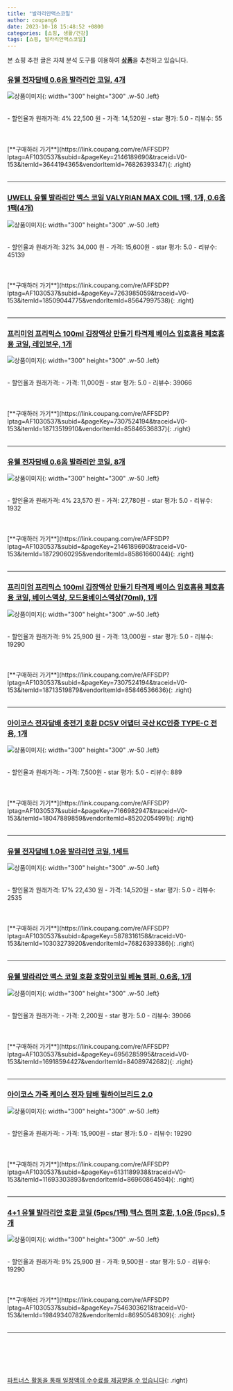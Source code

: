 ```yaml
---
title: "발라리안맥스코일"
author: coupang6
date: 2023-10-18 15:48:52 +0800
categories: [쇼핑, 생활/건강]
tags: [쇼핑, 발라리안맥스코일]
---
```


본 쇼핑 추천 글은 자체 분석 도구를 이용하여 [**상품**](https://link.coupang.com/a/bao1ui)을 추천하고 있습니다.

### [유웰 전자담배 0.6옴 발라리안 코일, 4개](https://link.coupang.com/re/AFFSDP?lptag=AF1030537&subid=&pageKey=2146189690&traceid=V0-153&itemId=3644194365&vendorItemId=76826393347)

![상품이미지](https://img1a.coupangcdn.com/image/coupang/list/adultProduct_plp.png){: width="300" height="300" .w-50 .left}


<br>
- 할인율과 원래가격: 4%  22,500   원
- 가격: 14,520원
- star 평가: 5.0
- 리뷰수: 55
<br>
<br>
<br>
<br>
[**구매하러 가기**](https://link.coupang.com/re/AFFSDP?lptag=AF1030537&subid=&pageKey=2146189690&traceid=V0-153&itemId=3644194365&vendorItemId=76826393347){: .right}
<br>
<br>

---

### [UWELL 유웰 발라리안 맥스 코일 VALYRIAN MAX COIL 1팩, 1개, 0.6옴 1팩(4개)](https://link.coupang.com/re/AFFSDP?lptag=AF1030537&subid=&pageKey=7263985059&traceid=V0-153&itemId=18509044775&vendorItemId=85647997538)

![상품이미지](https://img1a.coupangcdn.com/image/coupang/list/adultProduct_plp.png){: width="300" height="300" .w-50 .left}


<br>
- 할인율과 원래가격: 32%  34,000   원
- 가격: 15,600원
- star 평가: 5.0
- 리뷰수: 45139
<br>
<br>
<br>
<br>
[**구매하러 가기**](https://link.coupang.com/re/AFFSDP?lptag=AF1030537&subid=&pageKey=7263985059&traceid=V0-153&itemId=18509044775&vendorItemId=85647997538){: .right}
<br>
<br>

---

### [프리미엄 프리믹스 100ml 김장액상 만들기 타격제 베이스 입호흡용 폐호흡용 코일, 레인보우, 1개](https://link.coupang.com/re/AFFSDP?lptag=AF1030537&subid=&pageKey=7307524194&traceid=V0-153&itemId=18713519910&vendorItemId=85846536837)

![상품이미지](https://img1a.coupangcdn.com/image/coupang/list/adultProduct_plp.png){: width="300" height="300" .w-50 .left}


<br>
- 할인율과 원래가격: 
- 가격: 11,000원
- star 평가: 5.0
- 리뷰수: 39066
<br>
<br>
<br>
<br>
[**구매하러 가기**](https://link.coupang.com/re/AFFSDP?lptag=AF1030537&subid=&pageKey=7307524194&traceid=V0-153&itemId=18713519910&vendorItemId=85846536837){: .right}
<br>
<br>

---

### [유웰 전자담배 0.6옴 발라리안 코일, 8개](https://link.coupang.com/re/AFFSDP?lptag=AF1030537&subid=&pageKey=2146189690&traceid=V0-153&itemId=18729060295&vendorItemId=85861660044)

![상품이미지](https://img1a.coupangcdn.com/image/coupang/list/adultProduct_plp.png){: width="300" height="300" .w-50 .left}


<br>
- 할인율과 원래가격: 4%  23,570   원
- 가격: 27,780원
- star 평가: 5.0
- 리뷰수: 1932
<br>
<br>
<br>
<br>
[**구매하러 가기**](https://link.coupang.com/re/AFFSDP?lptag=AF1030537&subid=&pageKey=2146189690&traceid=V0-153&itemId=18729060295&vendorItemId=85861660044){: .right}
<br>
<br>

---

### [프리미엄 프리믹스 100ml 김장액상 만들기 타격제 베이스 입호흡용 폐호흡용 코일, 베이스액상, 모드용베이스액상(70ml), 1개](https://link.coupang.com/re/AFFSDP?lptag=AF1030537&subid=&pageKey=7307524194&traceid=V0-153&itemId=18713519879&vendorItemId=85846536636)

![상품이미지](https://img1a.coupangcdn.com/image/coupang/list/adultProduct_plp.png){: width="300" height="300" .w-50 .left}


<br>
- 할인율과 원래가격: 9%  25,900   원
- 가격: 13,000원
- star 평가: 5.0
- 리뷰수: 19290
<br>
<br>
<br>
<br>
[**구매하러 가기**](https://link.coupang.com/re/AFFSDP?lptag=AF1030537&subid=&pageKey=7307524194&traceid=V0-153&itemId=18713519879&vendorItemId=85846536636){: .right}
<br>
<br>

---

### [아이코스 전자담배 충전기 호환 DC5V 어댑터 국산 KC인증 TYPE-C 전용, 1개](https://link.coupang.com/re/AFFSDP?lptag=AF1030537&subid=&pageKey=7166982947&traceid=V0-153&itemId=18047889859&vendorItemId=85202054991)

![상품이미지](https://thumbnail6.coupangcdn.com/thumbnails/remote/230x230ex/image/vendor_inventory/0d61/76fb2f6492e8f661a28295d35d32f6b975621d81b0ffa42ef5777c6eed34.jpg){: width="300" height="300" .w-50 .left}


<br>
- 할인율과 원래가격: 
- 가격: 7,500원
- star 평가: 5.0
- 리뷰수: 889
<br>
<br>
<br>
<br>
[**구매하러 가기**](https://link.coupang.com/re/AFFSDP?lptag=AF1030537&subid=&pageKey=7166982947&traceid=V0-153&itemId=18047889859&vendorItemId=85202054991){: .right}
<br>
<br>

---

### [유웰 전자담배 1.0옴 발라리안 코일, 1세트](https://link.coupang.com/re/AFFSDP?lptag=AF1030537&subid=&pageKey=5878316158&traceid=V0-153&itemId=10303273920&vendorItemId=76826393386)

![상품이미지](https://img1a.coupangcdn.com/image/coupang/list/adultProduct_plp.png){: width="300" height="300" .w-50 .left}


<br>
- 할인율과 원래가격: 17%  22,430   원
- 가격: 14,520원
- star 평가: 5.0
- 리뷰수: 2535
<br>
<br>
<br>
<br>
[**구매하러 가기**](https://link.coupang.com/re/AFFSDP?lptag=AF1030537&subid=&pageKey=5878316158&traceid=V0-153&itemId=10303273920&vendorItemId=76826393386){: .right}
<br>
<br>

---

### [유웰 발라리안 맥스 코일 호환 호랑이코일 베놈 캠퍼, 0.6옴, 1개](https://link.coupang.com/re/AFFSDP?lptag=AF1030537&subid=&pageKey=6956285995&traceid=V0-153&itemId=16918594427&vendorItemId=84089742682)

![상품이미지](https://img1a.coupangcdn.com/image/coupang/list/adultProduct_plp.png){: width="300" height="300" .w-50 .left}


<br>
- 할인율과 원래가격: 
- 가격: 2,200원
- star 평가: 5.0
- 리뷰수: 39066
<br>
<br>
<br>
<br>
[**구매하러 가기**](https://link.coupang.com/re/AFFSDP?lptag=AF1030537&subid=&pageKey=6956285995&traceid=V0-153&itemId=16918594427&vendorItemId=84089742682){: .right}
<br>
<br>

---

### [아이코스 가죽 케이스 전자 담배 릴하이브리드 2.0](https://link.coupang.com/re/AFFSDP?lptag=AF1030537&subid=&pageKey=6131189938&traceid=V0-153&itemId=11693303893&vendorItemId=86960864594)

![상품이미지](https://thumbnail8.coupangcdn.com/thumbnails/remote/230x230ex/image/vendor_inventory/399c/9114e4bbe57ec04252cc6b25324bcf5d08470f29d44a29b45e4c75bfaa9e.jpg){: width="300" height="300" .w-50 .left}


<br>
- 할인율과 원래가격: 
- 가격: 15,900원
- star 평가: 5.0
- 리뷰수: 19290
<br>
<br>
<br>
<br>
[**구매하러 가기**](https://link.coupang.com/re/AFFSDP?lptag=AF1030537&subid=&pageKey=6131189938&traceid=V0-153&itemId=11693303893&vendorItemId=86960864594){: .right}
<br>
<br>

---

### [4+1 유웰 발라리안 호환 코일 (5pcs/1팩) 맥스 캠퍼 호환, 1.0옴 (5pcs), 5개](https://link.coupang.com/re/AFFSDP?lptag=AF1030537&subid=&pageKey=7546303621&traceid=V0-153&itemId=19849340782&vendorItemId=86950548309)

![상품이미지](https://img1a.coupangcdn.com/image/coupang/list/adultProduct_plp.png){: width="300" height="300" .w-50 .left}


<br>
- 할인율과 원래가격: 9%  25,900   원
- 가격: 9,500원
- star 평가: 5.0
- 리뷰수: 19290
<br>
<br>
<br>
<br>
[**구매하러 가기**](https://link.coupang.com/re/AFFSDP?lptag=AF1030537&subid=&pageKey=7546303621&traceid=V0-153&itemId=19849340782&vendorItemId=86950548309){: .right}
<br>
<br>

---
<br><br><br><br><br> [파트너스 활동을 통해 일정액의 수수료를 제공받을 수 있습니다](https://link.coupang.com/a/bao1ui){: .right}